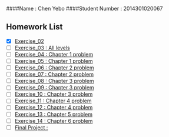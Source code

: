 ####Name : Chen Yebo
####Student Number : 2014301020067
## Homework List
* [x] [Exercise_02](https://github.com/whucyb/computational_physics_N2014301020067/blob/master/Exercise_02.md)
* [ ] [Exercise_03 : All levels]()
* [ ] [Exercise_04 : Chapter 1 problem ]()
* [ ] [Exercise_05 : Chapter 1 problem ]()
* [ ] [Exercise_06 : Chapter 2 problem ]()
* [ ] [Exercise_07 : Chapter 2 problem ]()
* [ ] [Exercise_08 : Chapter 3 problem ]()
* [ ] [Exercise_09 : Chapter 3 problem ]()
* [ ] [Exercise_10 : Chapter 3 problem ]()
* [ ] [Exercise_11 : Chapter 4 problem ]()
* [ ] [Exercise_12 : Chapter 4 problem ]()
* [ ] [Exercise_13 : Chapter 5 problem ]()
* [ ] [Exercise_14 : Chapter 6 problem ]()
* [ ] [Final Project : ]()
